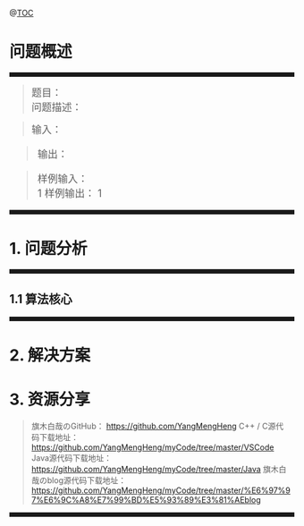 
@[TOC](算法-斐波那契数列_递归_递推_动态规划 )
# 问题概述
<hr style=" border:solid; width:100%; height:2px;" color=#000000 size=1">

> <font size=4>题目：<br />
> 问题描述：
	
</font>

> <font size=4>输入：
	
> 输出：
	
> 样例输入： 	
> 1
> 样例输出： 
> 1 
</font>
<hr style=" border:solid; width:100%; height:2px;" color=#000000 size=1">

# 1. 问题分析


<hr style=" border:solid; width:100%; height:2px;" color=#000000 size=1">

## 1.1 算法核心

<hr style=" border:solid; width:100%; height:2px;" color=#000000 size=1">

# 2. 解决方案


# 3. 资源分享
> 旗木白哉のGitHub：
> https://github.com/YangMengHeng
> C++ / C源代码下载地址：
> https://github.com/YangMengHeng/myCode/tree/master/VSCode
> Java源代码下载地址：
> https://github.com/YangMengHeng/myCode/tree/master/Java
> 旗木白哉のblog源代码下载地址：
>https://github.com/YangMengHeng/myCode/tree/master/%E6%97%97%E6%9C%A8%E7%99%BD%E5%93%89%E3%81%AEblog

<hr style=" border:solid; width:100%; height:2px;" color=#000000 size=1">